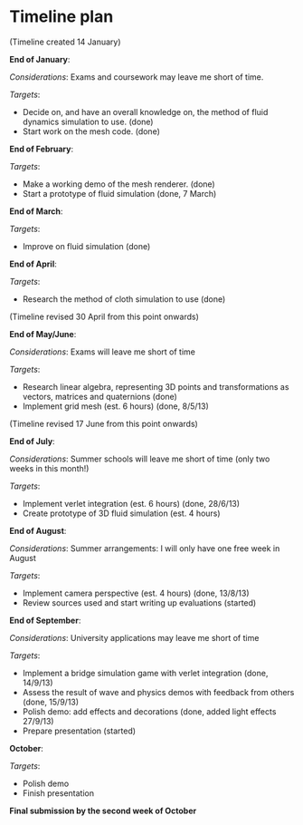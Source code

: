 Timeline plan
=============

(Timeline created 14 January)

**End of January**:

  *Considerations*:
  Exams and coursework may leave me short of time.

  *Targets*:
  * Decide on, and have an overall knowledge on, the method of fluid dynamics simulation to use. (done)
  * Start work on the mesh code. (done)


**End of February**:

  *Targets*:
  * Make a working demo of the mesh renderer. (done)
  * Start a prototype of fluid simulation (done, 7 March)


**End of March**:

  *Targets*:
  * Improve on fluid simulation (done)


**End of April**:

  *Targets*:
  * Research the method of cloth simulation to use (done)


(Timeline revised 30 April from this point onwards)


**End of May/June**:

  *Considerations*:
  Exams will leave me short of time

  *Targets*:
  * Research linear algebra, representing 3D points and transformations as vectors, matrices and quaternions (done)
  * Implement grid mesh (est. 6 hours) (done, 8/5/13)


(Timeline revised 17 June from this point onwards)


**End of July**:

  *Considerations*:
  Summer schools will leave me short of time (only two weeks in this month!)

  *Targets*: 
  * Implement verlet integration (est. 6 hours) (done, 28/6/13)
  * Create prototype of 3D fluid simulation (est. 4 hours)

**End of August**:

  *Considerations*:
  Summer arrangements: I will only have one free week in August

  *Targets*:
  * Implement camera perspective (est. 4 hours) (done, 13/8/13)
  * Review sources used and start writing up evaluations (started)


**End of September**:

  *Considerations*:
  University applications may leave me short of time

  *Targets*:
  * Implement a bridge simulation game with verlet integration (done, 14/9/13)
  * Assess the result of wave and physics demos with feedback from others (done, 15/9/13)
  * Polish demo: add effects and decorations (done, added light effects 27/9/13)
  * Prepare presentation (started)


**October**:

  *Targets*:
  * Polish demo
  * Finish presentation


**Final submission by the second week of October**
